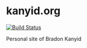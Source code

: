 kanyid.org
==========

[![Build Status](https://travis-ci.org/rattboi/kanyid.org.png?branch=master)](https://travis-ci.org/rattboi/kanyid.org)

Personal site of Bradon Kanyid
